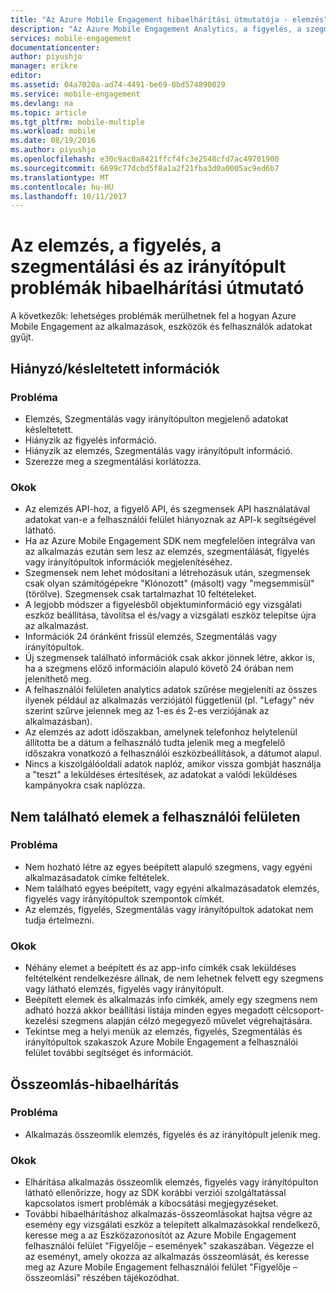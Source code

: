 ```yaml
---
title: "Az Azure Mobile Engagement hibaelhárítási útmutatója - elemzés"
description: "Az Azure Mobile Engagement Analytics, a figyelés, a szegmentálási és az irányítópult problémák elhárítása"
services: mobile-engagement
documentationcenter: 
author: piyushjo
manager: erikre
editor: 
ms.assetid: 04a7020a-ad74-4491-be69-0bd574890029
ms.service: mobile-engagement
ms.devlang: na
ms.topic: article
ms.tgt_pltfrm: mobile-multiple
ms.workload: mobile
ms.date: 08/19/2016
ms.author: piyushjo
ms.openlocfilehash: e30c9ac0a8421ffcf4fc3e2548cfd7ac49701900
ms.sourcegitcommit: 6699c77dcbd5f8a1a2f21fba3d0a0005ac9ed6b7
ms.translationtype: MT
ms.contentlocale: hu-HU
ms.lasthandoff: 10/11/2017
---
```

# <a name="troubleshooting-guide-for-analytics-monitoring-segmentation-and-dashboard-issues"></a>Az elemzés, a figyelés, a szegmentálási és az irányítópult problémák hibaelhárítási útmutató
A következők: lehetséges problémák merülhetnek fel a hogyan Azure Mobile Engagement az alkalmazások, eszközök és felhasználók adatokat gyűjt.

## <a name="missingdelayed-information"></a>Hiányzó/késleltetett információk
### <a name="issue"></a>Probléma
* Elemzés, Szegmentálás vagy irányítópulton megjelenő adatokat késleltetett.
* Hiányzik az figyelés információ.
* Hiányzik az elemzés, Szegmentálás vagy irányítópult információ.
* Szerezze meg a szegmentálási korlátozza.

### <a name="causes"></a>Okok
* Az elemzés API-hoz, a figyelő API, és szegmensek API használatával adatokat van-e a felhasználói felület hiányoznak az API-k segítségével látható.
* Ha az Azure Mobile Engagement SDK nem megfelelően integrálva van az alkalmazás ezután sem lesz az elemzés, szegmentálását, figyelés vagy irányítópultok információk megjelenítéséhez.
* Szegmensek nem lehet módosítani a létrehozásuk után, szegmensek csak olyan számítógépekre "Klónozott" (másolt) vagy "megsemmisül" (törölve). Szegmensek csak tartalmazhat 10 feltételeket.
* A legjobb módszer a figyelésből objektuminformáció egy vizsgálati eszköz beállítása, távolítsa el és/vagy a vizsgálati eszköz telepítse újra az alkalmazást.
* Információk 24 óránként frissül elemzés, Szegmentálás vagy irányítópultok.
* Új szegmensek található információk csak akkor jönnek létre, akkor is, ha a szegmens előző információin alapuló követő 24 órában nem jeleníthető meg.
* A felhasználói felületen analytics adatok szűrése megjeleníti az összes ilyenek például az alkalmazás verziójától függetlenül (pl. "Lefagy" név szerint szűrve jelennek meg az 1-es és 2-es verziójának az alkalmazásban).
* Az elemzés az adott időszakban, amelynek telefonhoz helytelenül állította be a dátum a felhasználó tudta jelenik meg a megfelelő időszakra vonatkozó a felhasználói eszközbeállítások, a dátumot alapul.
* Nincs a kiszolgálóoldali adatok naplóz, amikor vissza gombját használja a "teszt" a leküldéses értesítések, az adatokat a valódi leküldéses kampányokra csak naplózza.

## <a name="cant-locate-items-in-ui"></a>Nem található elemek a felhasználói felületen
### <a name="issue"></a>Probléma
* Nem hozható létre az egyes beépített alapuló szegmens, vagy egyéni alkalmazásadatok címke feltételek.
* Nem található egyes beépített, vagy egyéni alkalmazásadatok elemzés, figyelés vagy irányítópultok szempontok címkét.
* Az elemzés, figyelés, Szegmentálás vagy irányítópultok adatokat nem tudja értelmezni.

### <a name="causes"></a>Okok
* Néhány elemet a beépített és az app-info címkék csak leküldéses feltételként rendelkezésre állnak, de nem lehetnek felvett egy szegmens vagy látható elemzés, figyelés vagy irányítópult. 
* Beépített elemek és alkalmazás info címkék, amely egy szegmens nem adható hozzá akkor beállítási listája minden egyes megadott célcsoport-kezelési szegmens alapján célzó megegyező művelet végrehajtására.
* Tekintse meg a helyi menük az elemzés, figyelés, Szegmentálás és irányítópultok szakaszok Azure Mobile Engagement a felhasználói felület további segítséget és információt.

## <a name="crash-troubleshooting"></a>Összeomlás-hibaelhárítás
### <a name="issue"></a>Probléma
* Alkalmazás összeomlik elemzés, figyelés és az irányítópult jelenik meg.

### <a name="causes"></a>Okok
* Elhárítása alkalmazás összeomlik elemzés, figyelés vagy irányítópulton látható ellenőrizze, hogy az SDK korábbi verziói szolgáltatással kapcsolatos ismert problémák a kibocsátási megjegyzéseket.
* További hibaelhárításhoz alkalmazás-összeomlásokat hajtsa végre az esemény egy vizsgálati eszköz a telepített alkalmazásokkal rendelkező, keresse meg a az Eszközazonosítót az Azure Mobile Engagement felhasználói felület "Figyelője – események" szakaszában. Végezze el az eseményt, amely okozza az alkalmazás összeomlását, és keresse meg az Azure Mobile Engagement felhasználói felület "Figyelője – összeomlási" részében tájékozódhat. 

